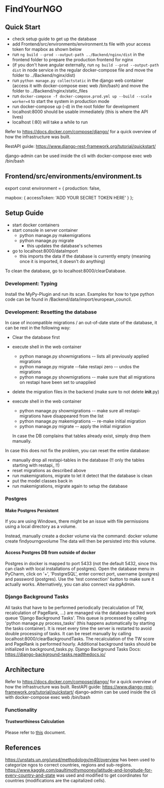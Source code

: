 # FindYourNGO

## Quick Start
- check setup guide to get up the database
- add Frontend/src/environments/environment.ts file with your access token for mapbox as shown below
- run `ng build --prod --output-path ../Backend/nginx/dist` in the frontend folder to prepare the production frontend for nginx
- (if you don't have angular externally, run `ng build --prod --output-path dist` in node service in the regular docker-compose file and move the folder to ../Backend/nginx/dist)
- run `python manage.py collectstatic` in the django web container (access it with docker-compose exec web /bin/bash) and move the folder to ../Backend/nginx/static_files
- run `docker-compose -f docker-compose.prod.yml up --build --scale worker=4` to start the system in production mode
- run docker-compose up (-d) in the root folder for development
- localhost:8000 should be usable immediately (this is where the API lives)
- localhost (:80) will take a while to run

Refer to https://docs.docker.com/compose/django/ for a quick overview of how the infrastructure was built.

RestAPI guide: https://www.django-rest-framework.org/tutorial/quickstart/

django-admin can be used inside the cli with docker-compose exec web /bin/bash


## Frontend/src/environments/environment.ts
export const environment = {
  production: false,

  mapbox: {
    accessToken: 'ADD YOUR SECRET TOKEN HERE'
  }
};


## Setup Guide
- start docker containers
- start console in server container
	- python manage.py makemigrations
	- python manage.py migrate
		- this updates the database's schemes
- go to localhost:8000/dataImport
	- this imports the data if the database is currently empty (meaning once it is imported, it doesn't do anything)

To clean the database, go to localhost:8000/clearDatabase.


### Development: Typing
Install the MyPy-Plugin and run its scan. Examples for how to type python code can be found in /Backend/data/import/european_council.


### Development: Resetting the database
In case of incompatible migrations / an out-of-date state of the database, it can be rest in the following way:
- Clear the database first
- execute shell in the web container
	- python manage.py showmigrations -- lists all previously applied migrations
	- python manage.py migrate --fake restapi zero -- undos the migrations
	- python manage.py showmigrations -- make sure that all migrations on restapi have been set to unapplied
- delete the migration files in the backend (make sure to not delete __init__.py)
- execute shell in the web container
	- python manage.py showmigrations -- make sure all restapi-migrations have disappeared from the list
	- python manage.py makemigrations -- re-make initial migration
	- python manage.py migrate -- apply the initial migration
	
	In case the DB complains that tables already exist, simply drop them manually.
	

In case this does not fix the problem, you can reset the entire database:
- manually drop all restapi-tables in the database (!! only the tables starting with restapi_ !!)
- reset migrations as described above
- run makemigrations, migrate to let it detect that the database is clean
- put the model classes back in
- run makemigrations, migrate again to setup the database


### Postgres

#### Make Postgres Persistent
If you are using Windows, there might be an issue with file permissions using a local directory as a volume.

Instead, manually create a docker volume via the command: docker volume create findyourngovolume
The data will then be persisted into this volume.


#### Access Postgres DB from outside of docker
Postgres in docker is mapped to port 5433 (not the default 5432, since this can clash with local installations of postgres). Open the database menu in PyCharm, click on '+', 'PostgreSQL', enter correct port, username (postgres) and password (postgres). Use the 'test connection' button to make sure it actually works.
Alternatively, you can also connect via pgAdmin.

### Django Background Tasks
All tasks that have to be performed periodically (recalculation of TW, recalculation of PageRank, ...) are managed via the
database-backed work queue 'Django Background Tasks'. This queue is processed by calling 'python manage.py process_tasks' 
(this happens automatically by starting the tasks container).
It is reset every time the server is restarted to avoid double processing of tasks. It can be reset manually by calling 
localhost:8000/clearBackgroundTasks.
The recalculation of the TW score and PageRank is performed hourly. 
Additional background tasks should be initialized in background_tasks.py.
Django Background Tasks Docs: https://django-background-tasks.readthedocs.io/

## Architecture

Refer to https://docs.docker.com/compose/django/ for a quick overview of how the infrastructure was built.
RestAPI guide: https://www.django-rest-framework.org/tutorial/quickstart/
django-admin can be used inside the cli with docker-compose exec web /bin/bash


### Functionality

#### Trustworthiness Calculation
Please refer to [this](./Backend/findyourngo/README.md) document.



## References

https://unstats.un.org/unsd/methodology/m49/overview has been used to categorize ngos to correct countries, regions and sub-regions.
https://www.kaggle.com/paultimothymooney/latitude-and-longitude-for-every-country-and-state was used and modified to get coordinates for countries (modifications are the capitalized cells).
